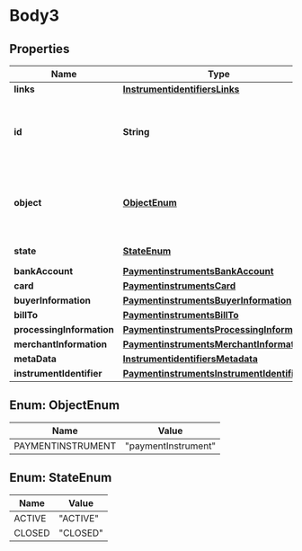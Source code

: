 
# Body3

## Properties
Name | Type | Description | Notes
------------ | ------------- | ------------- | -------------
**links** | [**InstrumentidentifiersLinks**](InstrumentidentifiersLinks.md) |  |  [optional]
**id** | **String** | Unique identification number assigned by CyberSource to the submitted request. |  [optional]
**object** | [**ObjectEnum**](#ObjectEnum) | Describes type of token. For example: customer, paymentInstrument or instrumentIdentifier. |  [optional]
**state** | [**StateEnum**](#StateEnum) | Current state of the token. |  [optional]
**bankAccount** | [**PaymentinstrumentsBankAccount**](PaymentinstrumentsBankAccount.md) |  |  [optional]
**card** | [**PaymentinstrumentsCard**](PaymentinstrumentsCard.md) |  |  [optional]
**buyerInformation** | [**PaymentinstrumentsBuyerInformation**](PaymentinstrumentsBuyerInformation.md) |  |  [optional]
**billTo** | [**PaymentinstrumentsBillTo**](PaymentinstrumentsBillTo.md) |  |  [optional]
**processingInformation** | [**PaymentinstrumentsProcessingInformation**](PaymentinstrumentsProcessingInformation.md) |  |  [optional]
**merchantInformation** | [**PaymentinstrumentsMerchantInformation**](PaymentinstrumentsMerchantInformation.md) |  |  [optional]
**metaData** | [**InstrumentidentifiersMetadata**](InstrumentidentifiersMetadata.md) |  |  [optional]
**instrumentIdentifier** | [**PaymentinstrumentsInstrumentIdentifier**](PaymentinstrumentsInstrumentIdentifier.md) |  |  [optional]


<a name="ObjectEnum"></a>
## Enum: ObjectEnum
Name | Value
---- | -----
PAYMENTINSTRUMENT | &quot;paymentInstrument&quot;


<a name="StateEnum"></a>
## Enum: StateEnum
Name | Value
---- | -----
ACTIVE | &quot;ACTIVE&quot;
CLOSED | &quot;CLOSED&quot;



